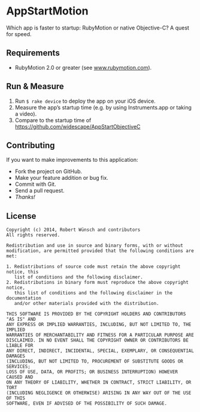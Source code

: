 # AppStartMotion

Which app is faster to startup: RubyMotion or native Objective-C? A quest for speed.

## Requirements

* RubyMotion 2.0 or greater (see www.rubymotion.com).

## Run & Measure

1. Run ```$ rake device``` to deploy the app on your iOS device.
2. Measure the app’s startup time (e.g. by using Instruments.app or taking a video).
3. Compare to the startup time of https://github.com/widescape/AppStartObjectiveC

## Contributing

If you want to make improvements to this application:

* Fork the project on GitHub.
* Make your feature addition or bug fix.
* Commit with Git.
* Send a pull request.
* *Thanks!*

## License

    Copyright (c) 2014, Robert Wünsch and contributors
    All rights reserved.
    
    Redistribution and use in source and binary forms, with or without
    modification, are permitted provided that the following conditions are met:
    
    1. Redistributions of source code must retain the above copyright notice, this
       list of conditions and the following disclaimer.
    2. Redistributions in binary form must reproduce the above copyright notice,
       this list of conditions and the following disclaimer in the documentation
       and/or other materials provided with the distribution.
    
    THIS SOFTWARE IS PROVIDED BY THE COPYRIGHT HOLDERS AND CONTRIBUTORS "AS IS" AND
    ANY EXPRESS OR IMPLIED WARRANTIES, INCLUDING, BUT NOT LIMITED TO, THE IMPLIED
    WARRANTIES OF MERCHANTABILITY AND FITNESS FOR A PARTICULAR PURPOSE ARE
    DISCLAIMED. IN NO EVENT SHALL THE COPYRIGHT OWNER OR CONTRIBUTORS BE LIABLE FOR
    ANY DIRECT, INDIRECT, INCIDENTAL, SPECIAL, EXEMPLARY, OR CONSEQUENTIAL DAMAGES
    (INCLUDING, BUT NOT LIMITED TO, PROCUREMENT OF SUBSTITUTE GOODS OR SERVICES;
    LOSS OF USE, DATA, OR PROFITS; OR BUSINESS INTERRUPTION) HOWEVER CAUSED AND
    ON ANY THEORY OF LIABILITY, WHETHER IN CONTRACT, STRICT LIABILITY, OR TORT
    (INCLUDING NEGLIGENCE OR OTHERWISE) ARISING IN ANY WAY OUT OF THE USE OF THIS
    SOFTWARE, EVEN IF ADVISED OF THE POSSIBILITY OF SUCH DAMAGE.